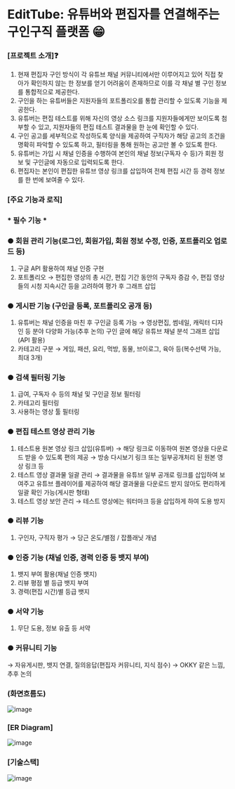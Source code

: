# EditTube: 유튜버와 편집자를 연결해주는 구인구직 플랫폼 😁

### [프로젝트 소개]❓
1) 현재 편집자 구인 방식이 각 유튜브 채널 커뮤니티에서만 이루어지고 있어 직접 찾아가 확인하지 않는 한 정보를 얻기 어려움이 존재하므로 이를 각 채널 별 구인 정보를 통합적으로 제공한다.
2) 구인을 하는 유튜버들은 지원자들의 포트폴리오를 통합 관리할 수 있도록 기능을 제공한다.
3) 유튜버는 편집 테스트를 위해 자신의 영상 소스 링크를 지원자들에게만 보이도록 첨부할 수 있고, 지원자들의 편집 테스트 결과물을 한 눈에 확인할 수 있다.
4) 구인 공고를 세부적으로 작성하도록 양식을 제공하여 구직자가 해당 공고의 조건을 명확히 파악할 수 있도록 하고, 필터링을 통해 원하는 공고만 볼 수 있도록 한다.
5) 유튜버는 가입 시 채널 인증을 수행하여 본인의 채널 정보(구독자 수 등)가 회원 정보 및 구인글에 자동으로 입력되도록 한다.
6) 편집자는 본인이 편집한 유튜브 영상 링크를 삽입하여 전체 편집 시간 등 경력 정보를 한 번에 보여줄 수 있다.


### [주요 기능과 로직]
### * 필수 기능 *

### ●	회원 관리 기능(로그인, 회원가입, 회원 정보 수정, 인증, 포트폴리오 업로드 등)
1. 구글 API 활용하여 채널 인증 구현
2. 포트폴리오 → 편집한 영상의 총 시간, 편집 기간 동안의 구독자 증감 수, 편집 영상들의 시청 지속시간 등을 고려하여 평가 후 그래프 삽입

### ●	게시판 기능 (구인글 등록, 포트폴리오 공개 등)
1. 유튜버는 채널 인증을 마친 후 구인글 등록 가능
→ 영상편집, 썸네일, 캐릭터 디자인 등 분야 다양화 가능(추후 논의)
구인 글에 해당 유튜브 채널 분석 그래프 삽입(API 활용)
2. 카테고리 구분
→ 게임, 패션, 요리, 먹방, 동물, 브이로그, 육아 등(복수선택 가능, 최대 3개)

### ●	검색 필터링 기능
1. 급여, 구독자 수 등의 채널 및 구인글 정보 필터링
2. 카테고리 필터링
3. 사용하는 영상 툴 필터링

### ●	편집 테스트 영상 관리 기능
1. 테스트용 원본 영상 링크 삽입(유튜버)
→ 해당 링크로 이동하여 원본 영상을 다운로드 받을 수 있도록 편의 제공
→ 방송 다시보기 링크 또는 일부공개처리 된 원본 영상 링크 등
2. 테스트 영상 결과물 일괄 관리
→ 결과물을 유튜브 일부 공개로 링크를 삽입하여 보여주고 유튜브 플레이어를 제공하여 해당 결과물을 다운로드 받지 않아도 편리하게 일괄 확인 가능(게시판 형태)
3. 테스트 영상 보안 관리
→ 테스트 영상에는 워터마크 등을 삽입하게 하여 도용 방지

### ●	리뷰 기능
1. 구인자, 구직자 평가
→ 당근 온도/별점 / 잡플래닛 개념

### ●	인증 기능 (채널 인증, 경력 인증 등 뱃지 부여)
1. 뱃지 부여 활용(채널 인증 뱃지)
2. 리뷰 평점 별 등급 뱃지 부여
3. 경력(편집 시간)별 등급 뱃지

### ●	서약 기능
1. 무단 도용, 정보 유출 등 서약

### ●	커뮤니티 기능
→ 자유게시판, 뱃지 연결, 질의응답(편집자 커뮤니티, 지식 점수) → OKKY 같은 느낌, 추후 논의


### (화면흐름도)
![image](https://github.com/rudgusee/team_i-project_main/assets/80056046/1320efaf-1915-4f02-b603-58c11ed12450)


### [ER Diagram]
![image](https://github.com/rudgusee/team_i-project_main/assets/80056046/83486756-d9b1-447c-9511-acf25afd26fa)



### [기술스택]
![image](https://github.com/rudgusee/team_i-project_main/assets/80056046/7061dda1-3742-46d9-901c-4a604cc0bfd8)

